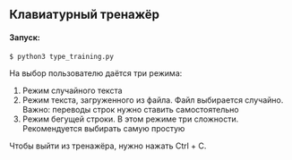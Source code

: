 ## Клавиатурный тренажёр

#### Запуск:

```
$ python3 type_training.py
```

На выбор пользователю даётся три режима:

1. Режим случайного текста
2. Режим текста, загруженного из файла. Файл выбирается случайно. Важно: переводы строк нужно ставить самостоятельно
3. Режим бегущей строки.  В этом режиме три сложности. Рекомендуется выбирать самую простую

Чтобы выйти из тренажёра, нужно нажать Ctrl + C.
